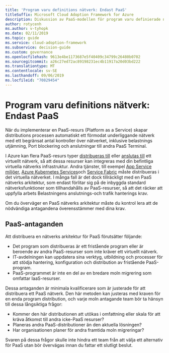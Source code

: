 ```yaml
---
title: 'Program varu definitions nätverk: Endast PaaS'
titleSuffix: Microsoft Cloud Adoption Framework for Azure
description: Diskussion av PaaS-modellen för program varu definierade nätverk i molnet.
author: rotycenh
ms.author: v-tyhopk
ms.date: 02/11/2019
ms.topic: guide
ms.service: cloud-adoption-framework
ms.subservice: decision-guide
ms.custom: governance
ms.openlocfilehash: 9613e4be1173687e5f40409c34799c26480b0702
ms.sourcegitcommit: a26c27ed72ac89198231ec4b11917a20d03bd222
ms.translationtype: MT
ms.contentlocale: sv-SE
ms.lasthandoff: 09/06/2019
ms.locfileid: "70829454"
---
```

# <a name="software-defined-networking-paas-only"></a>Program varu definitions nätverk: Endast PaaS

När du implementerar en PaaS-resurs (Platform as a Service) skapar distributions processen automatiskt ett förmodat underliggande nätverk med ett begränsat antal kontroller över nätverket, inklusive belastnings utjämning, Port blockering och anslutningar till andra PaaS Terminal.

I Azure kan flera PaaS-resurs typer [distribueras till](/azure/virtual-network/virtual-network-for-azure-services) eller [anslutas till](/azure/virtual-network/virtual-network-service-endpoints-overview) ett virtuellt nätverk, så att dessa resurser kan integreras med din befintliga virtuella nätverks infrastruktur. Andra tjänster, till exempel [App Service miljöer](/azure/app-service/environment/intro), [Azure Kubernetes Services](/azure/aks/intro-kubernetes)och [Service Fabric](/azure/service-fabric/service-fabric-overview) måste distribueras i det virtuella nätverket. I många fall är det dock tillräckligt med en PaaS nätverks arkitektur, som endast förlitar sig på de inbyggda standard nätverksfunktioner som tillhandahålls av PaaS-resurser, så att det räcker att uppfylla arbets Belastningens anslutnings-och trafik hanterings krav.

Om du överväger en PaaS nätverks arkitektur måste du kontrol lera att de nödvändiga antagandena överensstämmer med dina krav.

## <a name="paas-only-assumptions"></a>PaaS-antaganden

Att distribuera en nätverks arkitektur för PaaS förutsätter följande:

- Det program som distribueras är ett fristående program eller är beroende av andra PaaS-resurser som inte kräver ett virtuellt nätverk.
- IT-avdelningen kan uppdatera sina verktyg, utbildning och processer för att stödja hantering, konfiguration och distribution av fristående PaaS-program.
- PaaS-programmet är inte en del av en bredare moln migrering som omfattar IaaS-resurser.

Dessa antaganden är minimala kvalificerare som är justerade för att distribuera ett PaaS nätverk. Den här metoden kan justeras med kraven för en enda program distribution, och varje moln antagande team bör ta hänsyn till dessa långsiktiga frågor:

- Kommer den här distributionen att utökas i omfattning eller skala för att kräva åtkomst till andra icke-PaaS resurser?
- Planeras andra PaaS-distributioner än den aktuella lösningen?
- Har organisationen planer för andra framtida moln migreringar?

Svaren på dessa frågor skulle inte hindra ett team från att välja ett alternativ för PaaS utan bör övervägas innan du fattar ett slutligt beslut.
